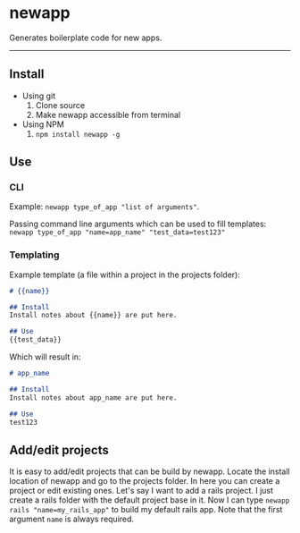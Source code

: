 # newapp

Generates boilerplate code for new apps.

---

## Install
* Using git
  1. Clone source
  2. Make newapp accessible from terminal
* Using NPM
  1. `npm install newapp -g`

## Use

### CLI
Example: `newapp type_of_app "list of arguments"`.

Passing command line arguments which can be used to fill templates: `newapp type_of_app "name=app_name" "test_data=test123"`

### Templating
Example template (a file within a project in the projects folder):
```md
# {{name}}

## Install
Install notes about {{name}} are put here.

## Use
{{test_data}}
```

Which will result in:
```md
# app_name

## Install
Install notes about app_name are put here.

## Use
test123
```

## Add/edit projects

It is easy to add/edit projects that can be build by newapp. Locate the install location of newapp and go to the projects folder. In here you can create a project or edit existing ones. Let's say I want to add a rails project. I just create a rails folder with the default project base in it. Now I can type `newapp rails "name=my_rails_app"` to build my default rails app. Note that the first argument `name` is always required.